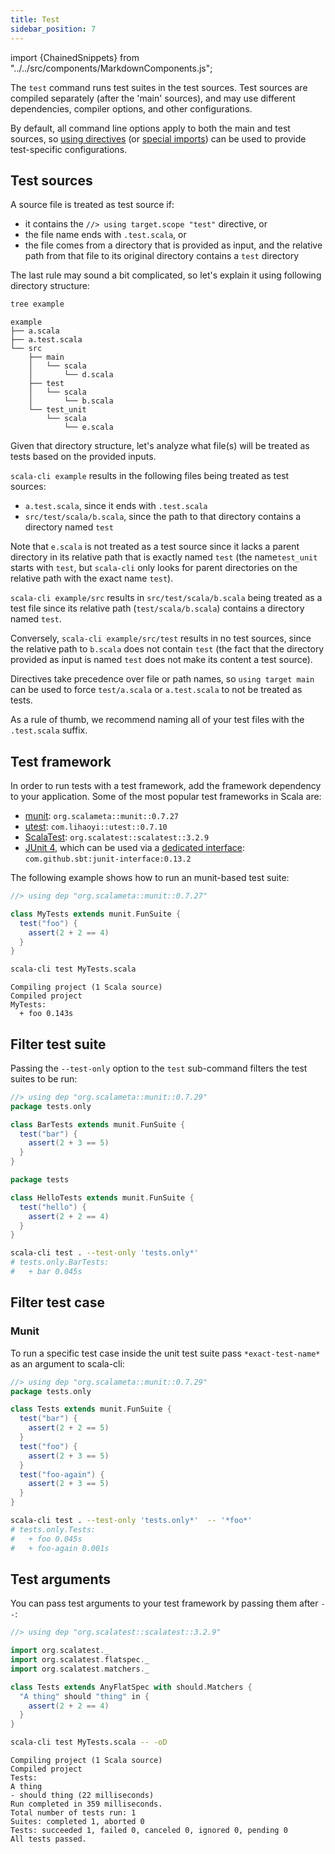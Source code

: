 ```yaml
---
title: Test
sidebar_position: 7
---
```


import {ChainedSnippets} from "../../src/components/MarkdownComponents.js";

The `test` command runs test suites in the test sources.
Test sources are compiled separately (after the 'main' sources), and may use different dependencies, compiler options, and other configurations.

By default, all command line options apply to both the main and test sources, so [using directives](/docs/guides/using-directives.md) (or [special imports](/docs/guides/configuration#special-imports)) can be used to provide test-specific configurations.

## Test sources

A source file is treated as test source if:

 - it contains the `//> using target.scope "test"` directive, or
 - the file name ends with `.test.scala`, or
 - the file comes from a directory that is provided as input, and the relative path from that file to its original directory contains a `test` directory

The last rule may sound a bit complicated, so let's explain it using following directory structure:

<ChainedSnippets>

```bash
tree example
```

```text
example
├── a.scala
├── a.test.scala
└── src
    ├── main
    │   └── scala
    │       └── d.scala
    ├── test
    │   └── scala
    │       └── b.scala
    └── test_unit
        └── scala
            └── e.scala
```

</ChainedSnippets>

Given that directory structure, let's analyze what file(s) will be treated as tests based on the provided inputs.

`scala-cli example` results in the following files being treated as test sources:

- `a.test.scala`, since it ends with `.test.scala`
- `src/test/scala/b.scala`, since the path to that directory contains a directory named `test`

Note that `e.scala` is not treated as a test source since it lacks a parent directory in its relative path that is exactly named `test` (the name`test_unit` starts with `test`, but `scala-cli` only looks for parent directories on the relative path with the exact name `test`).

`scala-cli example/src` results in `src/test/scala/b.scala` being treated as a test file since its relative path (`test/scala/b.scala`) contains a directory named `test`.

Conversely, `scala-cli example/src/test` results in no test sources, since the relative path to `b.scala` does not contain `test` (the fact that the directory provided as input is named `test` does not make its content a test source).

Directives take precedence over file or path names, so `using target main` can be used to force `test/a.scala` or `a.test.scala` to not be treated as tests.

As a rule of thumb, we recommend naming all of your test files with the `.test.scala` suffix.

## Test framework

In order to run tests with a test framework, add the framework dependency to your application.
Some of the most popular test frameworks in Scala are:
- [munit](https://scalameta.org/munit): `org.scalameta::munit::0.7.27`
- [utest](https://github.com/com-lihaoyi/utest): `com.lihaoyi::utest::0.7.10`
- [ScalaTest](https://www.scalatest.org): `org.scalatest::scalatest::3.2.9`
- [JUnit 4](https://junit.org/junit4), which can be used via a [dedicated interface](https://github.com/sbt/junit-interface): `com.github.sbt:junit-interface:0.13.2`

The following example shows how to run an munit-based test suite:

```scala title=MyTests.scala
//> using dep "org.scalameta::munit::0.7.27"

class MyTests extends munit.FunSuite {
  test("foo") {
    assert(2 + 2 == 4)
  }
}
```

<ChainedSnippets>

```bash
scala-cli test MyTests.scala
```

```text
Compiling project (1 Scala source)
Compiled project
MyTests:
  + foo 0.143s
```

</ChainedSnippets>

<!-- Expected:
MyTests
foo
-->

## Filter test suite

Passing the `--test-only` option to the `test` sub-command filters the test suites to be run:

```scala title=BarTests.scala
//> using dep "org.scalameta::munit::0.7.29"
package tests.only

class BarTests extends munit.FunSuite {
  test("bar") {
    assert(2 + 3 == 5)
  }
}
```
```scala title=HelloTests.scala
package tests

class HelloTests extends munit.FunSuite {
  test("hello") {
    assert(2 + 2 == 4)
  }
}
```

```bash
scala-cli test . --test-only 'tests.only*' 
# tests.only.BarTests:
#   + bar 0.045s
```

<!-- Expected:
tests.only.BarTests:
+ bar
-->

## Filter test case 

### Munit

To run a specific test case inside the unit test suite pass `*exact-test-name*` as an argument to scala-cli:

```scala title=BarTests.scala
//> using dep "org.scalameta::munit::0.7.29"
package tests.only

class Tests extends munit.FunSuite {
  test("bar") {
    assert(2 + 2 == 5)
  }
  test("foo") {
    assert(2 + 3 == 5)
  }
  test("foo-again") {
    assert(2 + 3 == 5)
  }
}
```
```bash
scala-cli test . --test-only 'tests.only*'  -- '*foo*'
# tests.only.Tests:
#   + foo 0.045s
#   + foo-again 0.001s
```

<!-- Expected:
tests.only.Tests:
+ foo
+ foo-again
-->


## Test arguments

You can pass test arguments to your test framework by passing them after `--`:

```scala title=MyTests.scala
//> using dep "org.scalatest::scalatest::3.2.9"

import org.scalatest._
import org.scalatest.flatspec._
import org.scalatest.matchers._

class Tests extends AnyFlatSpec with should.Matchers {
  "A thing" should "thing" in {
    assert(2 + 2 == 4)
  }
}
```

<ChainedSnippets>

```bash
scala-cli test MyTests.scala -- -oD
```

```text
Compiling project (1 Scala source)
Compiled project
Tests:
A thing
- should thing (22 milliseconds)
Run completed in 359 milliseconds.
Total number of tests run: 1
Suites: completed 1, aborted 0
Tests: succeeded 1, failed 0, canceled 0, ignored 0, pending 0
All tests passed.
```

</ChainedSnippets>

<!-- Expected:
Tests:
A thing
should thing
All tests passed.
-->
